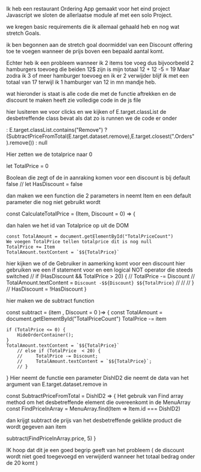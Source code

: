 

Ik heb een restaurant Ordering App gemaakt voor het eind project Javascript we sloten de allerlaatse module af met een solo Project.

we kregen basic requirements die ik allemaal gehaald heb en nog wat stretch Goals.

ik ben begonnen aan de stretch goal doormiddel van een Discount offering toe te voegen wanneer de prijs boven een bepaald aantal komt.


Echter heb ik een probleem wanneer ik 2 items toe voeg dus bijvoorbeeld 2 hamburgers toevoeg die beiden 12$ zijn is mijn totaal 12 + 12 -5 = 19  Maar zodra ik 3 of meer hamburger toevoeg en ik er 2 verwijder blijf ik met een totaal van 17 terwijl
ik 1 hamburger van 12 in mn mandje heb.

wat hieronder is staat is alle code die met de functie aftrekken en de discount te maken heeft zie volledige code in de js file 

hier lusiteren we voor clicks en we kijken of E.target.classList de desbetreffende class bevat als dat zo is runnen we de code er onder

: E.target.classList.contains("Remove") ?
               (SubtractPriceFromTotal(E.target.dataset.remove),E.target.closest(".Orders").remove()) : null



Hier zetten we de totalprice naar 0

let TotalPrice = 0

Boolean die zegt of de in aanraking komen voor een discount is bij default false 
// let HasDiscount = false

dan maken we een function die 2 parameters in neemt Item en een default parameter die nog niet gebruikt wordt

const CalculateTotalPrice = (Item, Discount = 0) => {

  dan halen we het id van Totalprice op uit de DOM
  
    const TotalAmount = document.getElementById("TotalPriceCount")
    We voegen TotalPrice tellen totalprice dit is nog null
    TotalPrice += Item
    TotalAmount.textContent = `$${TotalPrice}`
    
  hier kijken we of de Gebruiker in aamerking komt voor een discount hier gebruiken we een if statement voor en een logical NOT operator die steeds switched 
    // if (HasDiscount && TotalPrice > 20) {
    //     TotalPrice -= Discount
    //     TotalAmount.textContent  = `Discount -$${Discount} $${TotalPrice}`
    //
    //
    // }
    // HasDiscount = !HasDiscount
}

hier maken we de subtract function 

const subtract = (item , Discount = 0 )=> {
    const TotalAmount = document.getElementById("TotalPriceCount")
    TotalPrice -= item

    if (TotalPrice <= 0) {
        HideOrderContainer();
    }
    TotalAmount.textContent = `$${TotalPrice}`
        // else if (TotalPrice  < 20) {
        //     TotalPrice -= Discount;
        //     TotalAmount.textContent = `$${TotalPrice}`;
        // }

}
Hier neemt de functie een parameter DishID2 die neemt de data van het argument van E.target.dataset.remove in

const SubtractPriceFromTotal = DishID2 => {
  Het gebruik van Find array method om het desbetreffende element die overeenkomt in de MenuArray
    const FindPriceInArray = MenuArray.find(Item => Item.id === DishID2)

dan krijgt subtract de prijs van het desbetreffende geklikte product die wordt gegeven aan item

   subtract(FindPriceInArray.price, 5)
}

IK hoop dat dit je een goed begrip geeft van het probleem ( de discount wordt niet goed toegevoegd en verwijderd wanneer het totaal bedrag onder de 20 komt )
